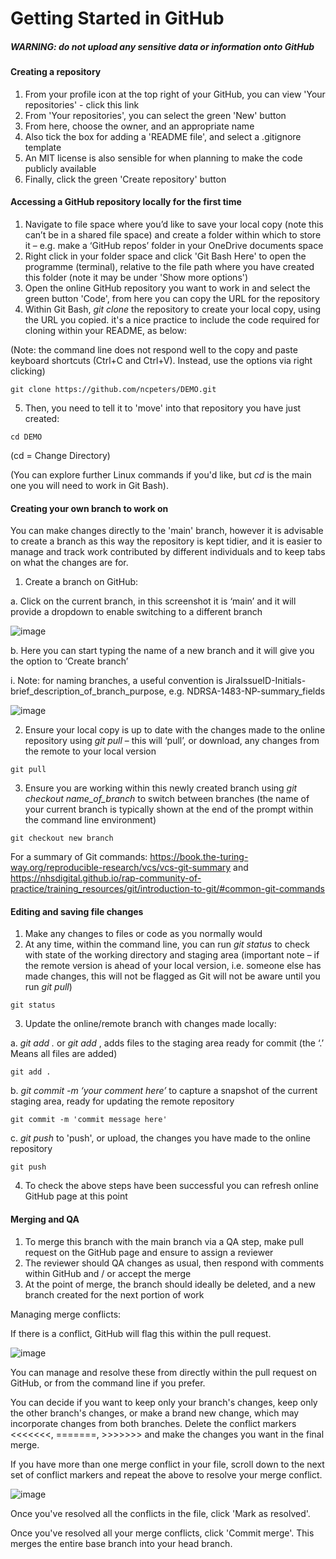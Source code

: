 # Getting Started in GitHub

##### WARNING: do not upload any sensitive data or information onto GitHub

#### Creating a repository

1. From your profile icon at the top right of your GitHub, you can view 'Your repositories' - click this link
2. From 'Your repositories', you can select the green 'New' button
3. From here, choose the owner, and an appropriate name
4. Also tick the box for adding a 'README file', and select a .gitignore template
5. An MIT license is also sensible for when planning to make the code publicly available
6. Finally, click the green 'Create repository' button

#### Accessing a GitHub repository locally for the first time

1.	Navigate to file space where you’d like to save your local copy (note this can’t be in a shared file space) and create a folder within which to store it – e.g. make a ‘GitHub repos’ folder in your OneDrive documents space
2.	Right click in your folder space and click 'Git Bash Here' to open the programme (terminal), relative to the file path where you have created this folder (note it may be under 'Show more options')
3.	Open the online GitHub repository you want to work in and select the green button 'Code', from here you can copy the URL for the repository
4.	Within Git Bash, _git clone_ the repository to create your local copy, using the URL you copied. it's a nice practice to include the code required for cloning within your README, as below: 

(Note: the command line does not respond well to the copy and paste keyboard shortcuts (Ctrl+C and Ctrl+V). Instead, use the options via right clicking)

```shell
git clone https://github.com/ncpeters/DEMO.git
```

5. Then, you need to tell it to 'move' into that repository you have just created: 

```shell
cd DEMO
```

(cd = Change Directory)

(You can explore further Linux commands if you'd like, but _cd_ is the main one you will need to work in Git Bash).

#### Creating your own branch to work on

You can make changes directly to the 'main' branch, however it is advisable to create a branch as this way the repository is kept tidier, and it is easier to manage and track work contributed by different individuals and to keep tabs on what the changes are for.  

1.	Create a branch on GitHub:
   
a.	Click on the current branch, in this screenshot it is ‘main’ and it will provide a dropdown to enable switching to a different branch

![image](https://github.com/ncpeters/DEMO/assets/131660276/cc22c77c-d766-430c-a481-4fd1229112dd)

b.	Here you can start typing the name of a new branch and it will give you the option to ‘Create branch’

i.	Note: for naming branches, a useful convention is JiraIssueID-Initials-brief_description_of_branch_purpose, e.g. NDRSA-1483-NP-summary_fields

![image](https://github.com/ncpeters/DEMO/assets/131660276/b420b9d5-1891-4717-aed0-d73f561387d5)

2.	Ensure your local copy is up to date with the changes made to the online repository using _git pull_ – this will ‘pull’, or download, any changes from the remote to your local version

```shell
git pull
```
   
3.	Ensure you are working within this newly created branch using _git checkout name_of_branch_ to switch between branches (the name of your current branch is typically shown at the end of the prompt within the command line environment)

```shell
git checkout new branch
```

For a summary of Git commands: https://book.the-turing-way.org/reproducible-research/vcs/vcs-git-summary and https://nhsdigital.github.io/rap-community-of-practice/training_resources/git/introduction-to-git/#common-git-commands 

#### Editing and saving file changes

1.	Make any changes to files or code as you normally would
2.	At any time, within the command line, you can run _git status_ to check with state of the working directory and staging area (important note – if the remote version is ahead of your local version, i.e. someone else has made changes, this will not be flagged as Git will not be aware until you run _git pull_)

```shell
git status
```

3.	Update the online/remote branch with changes made locally:
    
a.	_git add ._ or _git add <filename>_, adds files to the staging area ready for commit (the ‘.’ Means all files are added)

```shell
git add .
```

b.	_git commit -m ‘your comment here’_ to capture a snapshot of the current staging area, ready for updating the remote repository

```shell
git commit -m 'commit message here'
```

c.	_git push_ to 'push', or upload, the changes you have made to the online repository

```shell
git push
```

4.	To check the above steps have been successful you can refresh online GitHub page at this point


#### Merging and QA
    
1.	To merge this branch with the main branch via a QA step, make pull request on the GitHub page and ensure to assign a reviewer
2.	The reviewer should QA changes as usual, then respond with comments within GitHub and / or accept the merge
3.	At the point of merge, the branch should ideally be deleted, and a new branch created for the next portion of work

Managing merge conflicts:

If there is a conflict, GitHub will flag this within the pull request.

![image](https://github.com/ncpeters/DEMO/assets/131660276/87d0f995-bf83-47e2-9230-9079a7e4e2d3)


You can manage and resolve these from directly within the pull request on GitHub, or from the command line if you prefer. 

You can decide if you want to keep only your branch's changes, keep only the other branch's changes, or make a brand new change, which may incorporate changes from both branches. Delete the conflict markers <<<<<<<, =======, >>>>>>> and make the changes you want in the final merge.

If you have more than one merge conflict in your file, scroll down to the next set of conflict markers and repeat the above to resolve your merge conflict.

![image](https://github.com/ncpeters/DEMO/assets/131660276/a78694e0-96e2-44c8-b207-79ecdec3f278)


Once you've resolved all the conflicts in the file, click 'Mark as resolved'.

Once you've resolved all your merge conflicts, click 'Commit merge'. This merges the entire base branch into your head branch.


